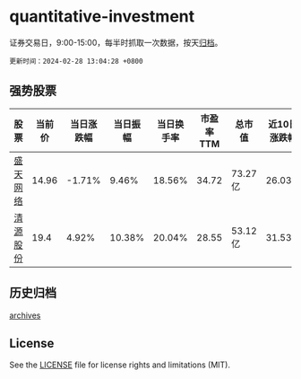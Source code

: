 # quantitative-investment

证券交易日，9:00-15:00，每半时抓取一次数据，按天[归档](archives)。

`更新时间：2024-02-28 13:04:28 +0800`

## 强势股票

|股票|当前价|当日涨跌幅|当日振幅|当日换手率|市盈率TTM|总市值|近10日涨跌幅|
|----|----|----|----|----|----|----|----|
|[盛天网络](https://xueqiu.com/S/SZ300494)|14.96|-1.71%|9.46%|18.56%|34.72|73.27亿|26.03%|
|[清源股份](https://xueqiu.com/S/SH603628)|19.4|4.92%|10.38%|20.04%|28.55|53.12亿|31.53%|

## 历史归档

[archives](archives)

## License

See the [LICENSE](LICENSE) file for license rights and limitations (MIT).